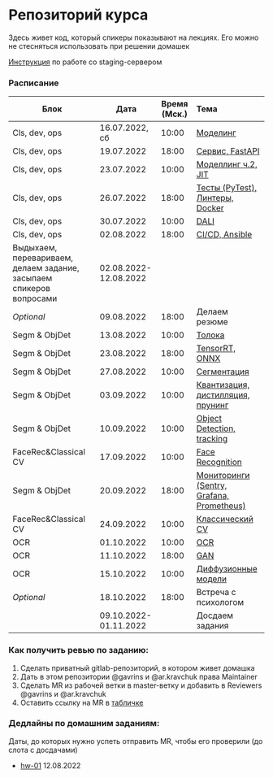 # Репозиторий курса

Здесь живет код, который спикеры показывают на лекциях. Его можно не стесняться использовать при решении домашек

[Инструкция](staging-server.md) по работе со staging-сервером

### Расписание

| Блок                                                                | Дата                  | Время (Мск.) | Тема                                                                       |
|---------------------------------------------------------------------|-----------------------|--------------|:---------------------------------------------------------------------------|
| Cls, dev, ops                                                       | 16.07.2022, сб        | 10:00        | [Моделинг](week-01-modelling)                                              |
| Cls, dev, ops                                                       | 19.07.2022            | 18:00        | [Сервис, FastAPI](week-01-fastapi)                                         |
| Cls, dev, ops                                                       | 23.07.2022            | 10:00        | [Моделлинг ч.2, JIT](week-02-modelling)                                    |
| Cls, dev, ops                                                       | 26.07.2022            | 18:00        | [Тесты (PyTest), Линтеры, Docker](week-02-dev)                             |
| Cls, dev, ops                                                       | 30.07.2022            | 10:00        | [DALI](week-03-dali)                                                       |
| Cls, dev, ops                                                       | 02.08.2022            | 18:00        | [CI/CD, Ansible](week-03-dev)                                              |
| Выдыхаем, перевариваем, делаем задание, засыпаем спикеров вопросами | 02.08.2022-12.08.2022 | 
| *Optional*                                                          | 09.08.2022            | 18:00        | Делаем резюме                                                              | 
| Segm & ObjDet                                                       | 13.08.2022            | 10:00        | [Толока](week-04-toloka)                                                   |
| Segm & ObjDet                                                       | 23.08.2022            | 18:00        | [TensorRT, ONNX](week-05-tensorrt)                                         |
| Segm & ObjDet                                                       | 27.08.2022            | 10:00        | [Сегментация](week-05-segmentation)                                        |
| Segm & ObjDet                                                       | 03.09.2022            | 10:00        | [Квантизация, дистилляция, прунинг](week-06-compression)                   |
| Segm & ObjDet                                                       | 10.09.2022            | 10:00        | [Object Detection, tracking](week-07-detection)                                                 |
| FaceRec&Classical CV                                                | 17.09.2022            | 10:00        | [Face Recognition](https://docs.google.com/presentation/d/1AP-i-BdDpIKM14xpurDlsNkGLCPQvO6ieyS8oFPU7js/edit?usp=sharing)                                                           |
| Segm & ObjDet                                                       | 20.09.2022            | 18:00        | [Мониторинги (Sentry, Grafana, Prometheus)](week-07-dev-monitoring)        |
| FaceRec&Classical CV                                                | 24.09.2022            | 10:00        | [Классический CV](https://docs.google.com/presentation/d/1_YJBIOxXSTP3cCgwD7aBhTNuTHQf7CBuTJqrhrCEtlk/edit?usp=sharing)                                                            |
| OCR                                                                 | 01.10.2022            | 10:00        | [OCR](week-10-ocr)                                                                        |
| OCR                                                                 | 11.10.2022            | 18:00        | [GAN](https://docs.google.com/presentation/d/1pUxx5LHKSEFqyYs38HhacbyaU2PSgSp8sWAUAwcTiqg/edit?usp=sharing)                                                                        |
| OCR                                                                 | 15.10.2022            | 10:00        | [Диффузионные модели](https://docs.google.com/presentation/d/1atqsqsYqJadethfBAvS2Bcbtjvb3zgjXw08IGGmED2w/edit?usp=sharing)                                                        |
| *Optional*                                                          | 18.10.2022            | 18:00        | Встреча с психологом                                                       |
|                                                                     | 09.10.2022-01.11.2022 |              | Досдаем задания                                                            |

### Как получить ревью по заданию:

1. Сделать приватный gitlab-репозиторий, в котором живет домашка
2. Дать в этом репозитории @gavrins и @ar.kravchuk права Maintainer
3. Сделать MR из рабочей ветки в master-ветку и добавить в Reviewers @gavrins и @ar.kravchuk
4. Оставить ссылку на MR в [табличке](https://docs.google.com/spreadsheets/d/1mQSsBWeq29IGiwqAXKfsON8lx-2yQVTdM5r7EnPV8eg/edit?usp=sharing)

### Дедлайны по домашним заданиям:
Даты, до которых нужно успеть отправить MR, чтобы его проверили (до слота с досдачами)

* [hw-01](hw-01) 12.08.2022
